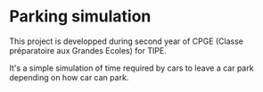 # Parking simulation

This project is developped during second year of CPGE (Classe préparatoire aux Grandes Ecoles) for TIPE.

It's a simple simulation of time required by cars to leave a car park depending on how car can park.